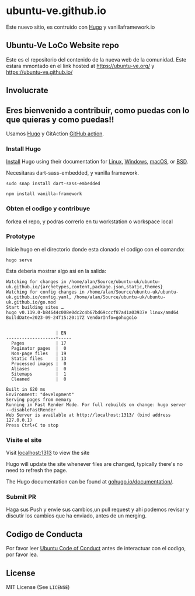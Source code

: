 # ubuntu-ve.github.io

Este nuevo sitio, es contruido con [Hugo](https://gohugo.io) y vanillaframework.io

## Ubuntu-Ve LoCo Website repo

Este es el repositorio del contenido de la nueva web de la comunidad. Este estara mmontado en el link  hosted at https://ubuntu-ve.org/ y https://ubuntu-ve.github.io/

## Involucrate

## Eres bienvenido a contribuir, como puedas con lo que quieras y como puedas!!

Usamos [Hugo](https://gohugo.io/) y GitAction [GitHub action](https://github.com/features/actions).

### Install Hugo

[Install](https://gohugo.io/installation/) Hugo using their documentation for [Linux](https://gohugo.io/installation/linux/), [Windows](https://gohugo.io/installation/windows/), [macOS](https://gohugo.io/installation/macos/), or [BSD](https://gohugo.io/installation/bsd/).

Necesitaras dart-sass-embedded, y vanilla framework.

`sudo snap install dart-sass-embedded`

`npm install vanilla-framework`

### Obten el codigo y contribuye

forkea el repo, y podras correrlo en tu workstation o workspace local

### Prototype

Inicie hugo en el directorio donde esta clonado el codigo con el comando:

`hugo serve`

Esta deberia mostrar algo asi en la salida:

```
Watching for changes in /home/alan/Source/ubuntu-uk/ubuntu-uk.github.io/{archetypes,content,package.json,static,themes}
Watching for config changes in /home/alan/Source/ubuntu-uk/ubuntu-uk.github.io/config.yaml, /home/alan/Source/ubuntu-uk/ubuntu-uk.github.io/go.mod
Start building sites … 
hugo v0.119.0-b84644c008e0dc2c4b67bd69cccf87a41a03937e linux/amd64 BuildDate=2023-09-24T15:20:17Z VendorInfo=gohugoio


                   | EN  
-------------------+-----
  Pages            | 17  
  Paginator pages  |  0  
  Non-page files   | 19  
  Static files     | 13  
  Processed images |  0  
  Aliases          |  0  
  Sitemaps         |  1  
  Cleaned          |  0  

Built in 620 ms
Environment: "development"
Serving pages from memory
Running in Fast Render Mode. For full rebuilds on change: hugo server --disableFastRender
Web Server is available at http://localhost:1313/ (bind address 127.0.0.1) 
Press Ctrl+C to stop

```

### Visite el site

Visit [localhost:1313](https://localhost:1313) to view the site

Hugo will update the site whenever files are changed, typically there's no need to refresh the page.

The Hugo documentation can be found at [gohugo.io/documentation/](https://gohugo.io/documentation/).

### Submit PR

 Haga sus Push y envie sus cambios,un  pull request y ahi podemos revisar y discutir los cambios que ha enviado, antes de un merging. 

## Codigo de Conducta

Por favor leer [Ubuntu Code of Conduct](https://ubuntu.com/community/ethos/code-of-conduct) antes de interactuar con el codigo, por favor lea. 


## License
MIT License (See `LICENSE`)
